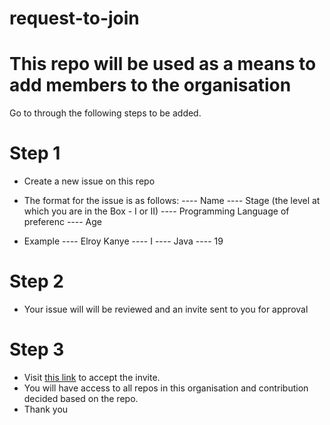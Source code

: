 # request-to-join

# This repo will be used as a means to add members to the organisation

Go to through the following steps to be added.

# Step 1
  - Create a new issue on this repo
  - The format for the issue is as follows:
  ---- Name 
  ---- Stage (the level at which you are in the Box - I or II)
  ---- Programming Language of preferenc
  ---- Age
  
  - Example
  ---- Elroy Kanye
  ---- I
  ---- Java
  ---- 19
  
  
# Step 2
  - Your issue will will be reviewed and an invite sent to you for approval


# Step 3
  - Visit <a href="https://github.com/The-Boxx">this link</a> to accept the invite.
  - You will have access to all repos in this organisation and contribution decided based on the repo.
  - Thank you
  
  
